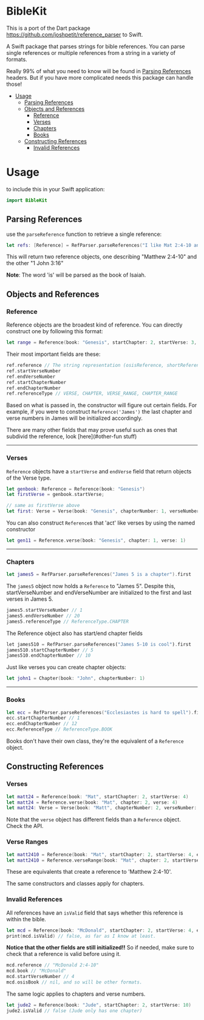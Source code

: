# BibleKit

This is a port of the Dart package https://github.com/joshpetit/reference_parser to Swift.

A Swift package that parses strings for bible references. You can parse single references or multiple references from a string in a variety of formats.

Really 99% of what you need to know will be found in 
[Parsing References](#parsing-references)
headers. But if you have more complicated needs this package can handle those!

<!-- toc -->
- [Usage](#usage)
  * [Parsing References](#parsing-references)
  * [Objects and References](#objects-and-references)
    + [Reference](#reference)
    + [Verses](#verses)
    + [Chapters](#chapters)
    + [Books](#books)
  * [Constructing References](#constructing-references)
    + [Invalid References](#invalid-references)
<!-- tocstop -->

# Usage

to include this in your Swift application:
```swift
import BibleKit
```

## Parsing References
use the `parseReference` function to retrieve a single reference:

```swift
let refs: [Reference] = RefParser.parseReferences("I like Mat 2:4-10 and 1john 3:16")
```

This will return two reference objects, one describing "Matthew 2:4-10" and the other "1 John 3:16"

**Note**: The word 'is' will be parsed as the book of Isaiah.

## Objects and References

### Reference
Reference objects are the broadest kind of reference.
You can directly construct one by following this format:

```swift
let range = Reference(book: "Genesis", startChapter: 2, startVerse: 3, endChapter: 4, endVerse: 5)
```

Their most important fields are these:
```swift
ref.reference // The string representation (osisReference, shortReference, and abbr also available)
ref.startVerseNumber
ref.endVerseNumber
ref.startChapterNumber
ref.endChapterNumber
ref.referenceType // VERSE, CHAPTER, VERSE_RANGE, CHAPTER_RANGE
```
Based on what is passed in, the constructor will figure out
certain fields. For example, if you were to construct `Reference('James')`
the last chapter and verse numbers in James will be initialized accordingly.

There are many other fields that may prove useful such as 
ones that subdivid the reference, look [here](#other-fun stuff)

-------

### Verses

`Reference` objects have a `startVerse` and `endVerse` field
that return objects of the Verse type.
```swift
let genbook: Reference = Reference(book: "Genesis")
let firstVerse = genbook.startVerse;

// same as firstVerse above
let first: Verse = Verse(book: "Genesis", chapterNumber: 1, verseNumber: 1)
```

You can also construct `Reference`s that 'act' like
verses by using the named constructor
```swift
let gen11 = Reference.verse(book: "Genesis", chapter: 1, verse: 1)
```

------

### Chapters
```swift
let james5 = RefParser.parseReferences("James 5 is a chapter").first
```
The `james5` object now holds a `Reference` to "James 5". Despite this, startVerseNumber and endVerseNumber are initialized to the first and last verses in James 5. 
```swift
james5.startVerseNumber // 1
james5.endVerseNumber // 20
james5.referenceType // ReferenceType.CHAPTER
```

The Reference object also has start/end chapter fields
```dart
let james510 = RefParser.parseReferences("James 5-10 is cool").first
james510.startChapterNumber // 5
james510.endChapterNumber // 10
```

Just like verses you can create chapter objects:

```swift
let john1 = Chapter(book: "John", chapterNumber: 1)
```
------

### Books
```swift
let ecc = RefParser.parseReferences("Ecclesiastes is hard to spell").first
ecc.startChapterNumber // 1
ecc.endChapterNumber // 12
ecc.ReferenceType // ReferenceType.BOOK
```
Books don't have their own class, they're the equivalent of
a `Reference` object.

## Constructing References

### Verses
```swift
let matt24 = Reference(book: "Mat", startChapter: 2, startVerse: 4)
let matt24 = Reference.verse(book: "Mat", chapter: 2, verse: 4)
let matt24: Verse = Verse(book: "Matt", chapterNumber: 2, verseNumber: 4)
```
Note that the `verse` object has different fields than a
`Reference` object. Check the API.

### Verse Ranges
```swift
let matt2410 = Reference(book: "Mat", startChapter: 2, startVerse: 4, endChapter: nil, endVerse: 10)
let matt2410 = Reference.verseRange(book: "Mat", chapter: 2, startVerse: 4, endVerse: 10)
```
These are equivalents that create a reference to 'Matthew 2:4-10'.

The same constructors and classes apply for chapters.

### Invalid References
All references have an `isValid` field that says whether this reference
is within the bible.

```swift
let mcd = Reference(book: "McDonald", startChapter: 2, startVerse: 4, endChapter: 10)
print(mcd.isValid) // false, as far as I know at least.
```
**Notice that the other fields are still initialized!!** So if needed, make
sure to check that a reference is valid before using it.
```swift
mcd.reference // "McDonald 2:4-10"
mcd.book // "McDonald"
mcd.startVerseNumber // 4
mcd.osisBook // nil, and so will be other formats.
```

The same logic applies to chapters and verse numbers.
```swift
let jude2 = Reference(book: "Jude", startChapter: 2, startVerse: 10)
jude2.isValid // false (Jude only has one chapter)
```
